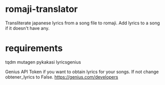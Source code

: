 # romaji-translator
Transliterate japanese lyrics from a song file to romaji. Add lyrics to a song if it doesn't have any.

# requirements

tqdm
mutagen
pykakasi
lyricsgenius

Genius API Token if you want to obtain lyrics for your songs. If not change obtener_lyrics to False.
https://genius.com/developers


